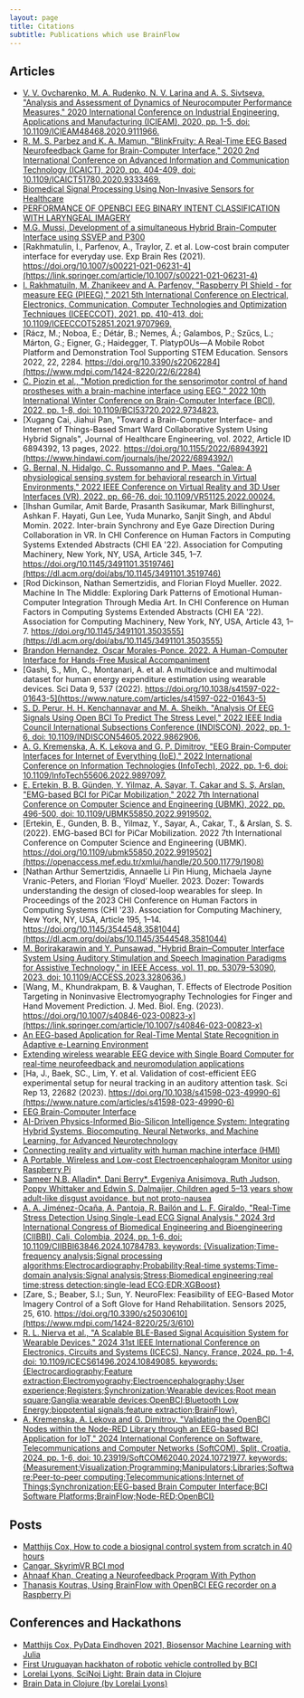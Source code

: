 ```yaml
---
layout: page
title: Citations
subtitle: Publications which use BrainFlow
---
```


## Articles


* [V. V. Ovcharenko, M. A. Rudenko, N. V. Larina and A. S. Sivtseva, "Analysis and Assessment of Dynamics of Neurocomputer Performance Measures," 2020 International Conference on Industrial Engineering, Applications and Manufacturing (ICIEAM), 2020, pp. 1-5, doi: 10.1109/ICIEAM48468.2020.9111966.](https://ieeexplore.ieee.org/abstract/document/9111966?casa_token=UCkGp90EJgUAAAAA:6Bv1V5K2UKlVcKfkNrYQq0Q3eJszLgGFmyrCXeRdKcGP4CWEiCRBeuA1rE50oBc24UwuAmQtUS78)
* [R. M. S. Parbez and K. A. Mamun, "BlinkFruity: A Real-Time EEG Based Neurofeedback Game for Brain-Computer Interface," 2020 2nd International Conference on Advanced Information and Communication Technology (ICAICT), 2020, pp. 404-409, doi: 10.1109/ICAICT51780.2020.9333469.](https://ieeexplore.ieee.org/abstract/document/9333469?casa_token=I4qKhmehrTsAAAAA:d6liiqB5yHMfAJIViHUoKLx07NnRXHdR2iKWnn-WkcTs79oHw8jlIJ715QdHkSAfl16EGIiWOs8Y)
* [Biomedical Signal Processing Using Non-Invasive Sensors for Healthcare](https://www.hindawi.com/journals/jhe/2021/5535810/)
* [PERFORMANCE OF OPENBCI EEG BINARY INTENT
CLASSIFICATION WITH LARYNGEAL IMAGERY](https://arxiv.org/pdf/2107.00045.pdf)
* [M.G. Mussi, Development of a simultaneous Hybrid Brain-Computer Interface using SSVEP and P300](https://www.resna.org/sites/default/files/conference/2021/NewEmergingTechnology/75_Mussi/75_Mussi.pdf)
* [Rakhmatulin, I., Parfenov, A., Traylor, Z. et al. Low-cost brain computer interface for everyday use. Exp Brain Res (2021). https://doi.org/10.1007/s00221-021-06231-4](https://link.springer.com/article/10.1007/s00221-021-06231-4)
* [I. Rakhmatuiln, M. Zhanikeev and A. Parfenov, "Raspberry PI Shield - for measure EEG (PIEEG)," 2021 5th International Conference on Electrical, Electronics, Communication, Computer Technologies and Optimization Techniques (ICEECCOT), 2021, pp. 410-413, doi: 10.1109/ICEECCOT52851.2021.9707969.](https://ieeexplore.ieee.org/document/9707969)
* [Rácz, M.; Noboa, E.; Détár, B.; Nemes, Á.; Galambos, P.; Szűcs, L.; Márton, G.; Eigner, G.; Haidegger, T. PlatypOUs—A Mobile Robot Platform and Demonstration Tool Supporting STEM Education. Sensors 2022, 22, 2284. https://doi.org/10.3390/s22062284](https://www.mdpi.com/1424-8220/22/6/2284)
* [C. Piozin et al., "Motion prediction for the sensorimotor control of hand prostheses with a brain-machine interface using EEG," 2022 10th International Winter Conference on Brain-Computer Interface (BCI), 2022, pp. 1-8, doi: 10.1109/BCI53720.2022.9734823.](https://ieeexplore.ieee.org/abstract/document/9734823)
* [Xugang Cai, Jiahui Pan, "Toward a Brain-Computer Interface- and Internet of Things-Based Smart Ward Collaborative System Using Hybrid Signals", Journal of Healthcare Engineering, vol. 2022, Article ID 6894392, 13 pages, 2022. https://doi.org/10.1155/2022/6894392](https://www.hindawi.com/journals/jhe/2022/6894392/)
* [G. Bernal, N. Hidalgo, C. Russomanno and P. Maes, "Galea: A physiological sensing system for behavioral research in Virtual Environments," 2022 IEEE Conference on Virtual Reality and 3D User Interfaces (VR), 2022, pp. 66-76, doi: 10.1109/VR51125.2022.00024.](https://ieeexplore.ieee.org/abstract/document/9756768)
* [Ihshan Gumilar, Amit Barde, Prasanth Sasikumar, Mark Billinghurst, Ashkan F. Hayati, Gun Lee, Yuda Munarko, Sanjit Singh, and Abdul Momin. 2022. Inter-brain Synchrony and Eye Gaze Direction During Collaboration in VR. In CHI Conference on Human Factors in Computing Systems Extended Abstracts (CHI EA '22). Association for Computing Machinery, New York, NY, USA, Article 345, 1–7. https://doi.org/10.1145/3491101.3519746](https://dl.acm.org/doi/abs/10.1145/3491101.3519746)
* [Rod Dickinson, Nathan Semertzidis, and Florian Floyd Mueller. 2022. Machine In The Middle: Exploring Dark Patterns of Emotional Human-Computer Integration Through Media Art. In CHI Conference on Human Factors in Computing Systems Extended Abstracts (CHI EA '22). Association for Computing Machinery, New York, NY, USA, Article 43, 1–7. https://doi.org/10.1145/3491101.3503555](https://dl.acm.org/doi/abs/10.1145/3491101.3503555)
* [Brandon Hernandez, Oscar Morales-Ponce. 2022. A Human-Computer Interface for Hands-Free Musical Accompaniment](https://scholarworks.calstate.edu/downloads/2n49t693d)
* [Gashi, S., Min, C., Montanari, A. et al. A multidevice and multimodal dataset for human energy expenditure estimation using wearable devices. Sci Data 9, 537 (2022). https://doi.org/10.1038/s41597-022-01643-5](https://www.nature.com/articles/s41597-022-01643-5)
* [S. D. Perur, H. H. Kenchannavar and M. A. Sheikh, "Analysis Of EEG Signals Using Open BCI To Predict The Stress Level," 2022 IEEE India Council International Subsections Conference (INDISCON), 2022, pp. 1-6, doi: 10.1109/INDISCON54605.2022.9862906.](https://ieeexplore.ieee.org/abstract/document/9862906)
* [A. G. Kremenska, A. K. Lekova and G. P. Dimitrov, "EEG Brain-Computer Interfaces for Internet of Everything (IoE)," 2022 International Conference on Information Technologies (InfoTech), 2022, pp. 1-6, doi: 10.1109/InfoTech55606.2022.9897097.](https://ieeexplore.ieee.org/abstract/document/9897097)
* [E. Ertekin, B. B. Günden, Y. Yilmaz, A. Sayar, T. Çakar and S. Ş. Arslan, "EMG-based BCI for PiCar Mobilization," 2022 7th International Conference on Computer Science and Engineering (UBMK), 2022, pp. 496-500, doi: 10.1109/UBMK55850.2022.9919502.](https://ieeexplore.ieee.org/abstract/document/9919502)
* [Ertekin, E., Gunden, B. B., Yilmaz, Y., Sayar, A., Cakar, T., & Arslan, S. S. (2022). EMG-based BCI for PiCar Mobilization. 2022 7th International Conference on Computer Science and Engineering (UBMK). https://doi.org/10.1109/ubmk55850.2022.9919502](https://openaccess.mef.edu.tr/xmlui/handle/20.500.11779/1908)
* [Nathan Arthur Semertzidis, Annaelle Li Pin Hiung, Michaela Jayne Vranic-Peters, and Florian ‘Floyd’ Mueller. 2023. Dozer: Towards understanding the design of closed-loop wearables for sleep. In Proceedings of the 2023 CHI Conference on Human Factors in Computing Systems (CHI '23). Association for Computing Machinery, New York, NY, USA, Article 195, 1–14. https://doi.org/10.1145/3544548.3581044](https://dl.acm.org/doi/abs/10.1145/3544548.3581044)
* [M. Borirakarawin and Y. Punsawad, "Hybrid Brain–Computer Interface System Using Auditory Stimulation and Speech Imagination Paradigms for Assistive Technology," in IEEE Access, vol. 11, pp. 53079-53090, 2023, doi: 10.1109/ACCESS.2023.3280636.](https://ieeexplore.ieee.org/document/10138171))
* [Wang, M., Khundrakpam, B. & Vaughan, T. Effects of Electrode Position Targeting in Noninvasive Electromyography Technologies for Finger and Hand Movement Prediction. J. Med. Biol. Eng. (2023). https://doi.org/10.1007/s40846-023-00823-x](https://link.springer.com/article/10.1007/s40846-023-00823-x)
* [An EEG-based Application for Real-Time Mental State Recognition in Adaptive e-Learning Environment](http://manolito.image.ece.ntua.gr/papers/1092.pdf)
* [Extending wireless wearable EEG device with Single Board Computer for real-time neurofeedback and neuromodulation applications](https://www.researchgate.net/profile/Arun-Sasidharan-2/publication/375927218_Extending_wireless_wearable_EEG_device_with_Single_Board_Computer_for_real-time_neurofeedback_and_neuromodulation_applications/links/656468403fa26f66f42f9f17/Extending-wireless-wearable-EEG-device-with-Single-Board-Computer-for-real-time-neurofeedback-and-neuromodulation-applications.pdf)
* [Ha, J., Baek, SC., Lim, Y. et al. Validation of cost-efficient EEG experimental setup for neural tracking in an auditory attention task. Sci Rep 13, 22682 (2023). https://doi.org/10.1038/s41598-023-49990-6](https://www.nature.com/articles/s41598-023-49990-6)
* [EEG Brain-Computer Interface](https://danielm.ca/media/BCI.pdf)
* [AI-Driven Physics-Informed Bio-Silicon Intelligence System: Integrating Hybrid Systems, Biocomputing, Neural Networks, and Machine Learning, for Advanced Neurotechnology](https://repositorio.uniandes.edu.co/server/api/core/bitstreams/decc84d7-57aa-402b-b3eb-4b71091f3653/content)
* [Connecting reality and virtuality with human machine interface (HMI)](https://repositorio.uniandes.edu.co/server/api/core/bitstreams/decc84d7-57aa-402b-b3eb-4b71091f3653/content)
* [A Portable, Wireless and Low-cost Electroencephalogram Monitor using Raspberry Pi](https://scholar.google.com/scholar_url?url=https://humentech.utm.my/index.php/humentech/article/download/78/74&hl=ru&sa=X&d=4898799593110343236&ei=YL-4ZqW_Ea-Ly9YPh_ymkAQ&scisig=AFWwaebwZwkUfHrkv5sUPMS2OJ0m&oi=scholaralrt&hist=5H-pN8UAAAAJ:8422972904888955527:AFWwaea26jtZS4RpS-GW7PCoCtkS&html=&pos=0&folt=kw)
* [Sameer N.B. Alladin*, Dani Berry*, Evgeniya Anisimova, Ruth Judson, Poppy Whittaker and Edwin S. Dalmaijer, Children aged 5–13 years show adult-like disgust avoidance, but not proto-nausea](https://scholar.google.com/scholar_url?url=https://journals.sagepub.com/doi/pdf/10.1177/23982128241279616&hl=ru&sa=X&d=1320270410984153383&ei=a27dZtekGs2G6rQP2taY2A8&scisig=AFWwaeZQY4UeZn03iACTQNhixLhr&oi=scholaralrt&hist=5H-pN8UAAAAJ:8422972904888955527:AFWwaea26jtZS4RpS-GW7PCoCtkS&html=&pos=0&folt=kw)
* [A. A. Jiménez-Ocaña, A. Pantoja, R. Bailón and L. F. Giraldo, "Real-Time Stress Detection Using Single-Lead ECG Signal Analysis," 2024 3rd International Congress of Biomedical Engineering and Bioengineering (CIIBBI), Cali, Colombia, 2024, pp. 1-6, doi: 10.1109/CIIBBI63846.2024.10784783.
keywords: {Visualization;Time-frequency analysis;Signal processing algorithms;Electrocardiography;Probability;Real-time systems;Time-domain analysis;Signal analysis;Stress;Biomedical engineering;real time;stress detection;single-lead ECG;EDR;XGBoost}](https://ieeexplore.ieee.org/abstract/document/10784783)
* [Zare, S.; Beaber, S.I.; Sun, Y. NeuroFlex: Feasibility of EEG-Based Motor Imagery Control of a Soft Glove for Hand Rehabilitation. Sensors 2025, 25, 610. https://doi.org/10.3390/s25030610](https://www.mdpi.com/1424-8220/25/3/610)
* [R. L. Nierva et al., "A Scalable BLE-Based Signal Acquisition System for Wearable Devices," 2024 31st IEEE International Conference on Electronics, Circuits and Systems (ICECS), Nancy, France, 2024, pp. 1-4, doi: 10.1109/ICECS61496.2024.10849085. keywords: {Electrocardiography;Feature extraction;Electromyography;Electroencephalography;User experience;Registers;Synchronization;Wearable devices;Root mean square;Ganglia;wearable devices;OpenBCI;Bluetooth Low Energy;biopotential signals;feature extraction;BrainFlow},](https://ieeexplore.ieee.org/abstract/document/10849085/references#references)
* [A. Kremenska, A. Lekova and G. Dimitrov, "Validating the OpenBCI Nodes within the Node-RED Library through an EEG-based BCI Application for IoT," 2024 International Conference on Software, Telecommunications and Computer Networks (SoftCOM), Split, Croatia, 2024, pp. 1-6, doi: 10.23919/SoftCOM62040.2024.10721977. keywords: {Measurement;Visualization;Programming;Manipulators;Libraries;Software;Peer-to-peer computing;Telecommunications;Internet of Things;Synchronization;EEG-based Brain Computer Interface;BCI Software Platforms;BrainFlow;Node-RED;OpenBCI}](https://ieeexplore.ieee.org/document/10721977)


## Posts

* [Matthijs Cox, How to code a biosignal control system from scratch in 40 hours](https://levelup.gitconnected.com/how-to-code-a-biosignal-control-system-from-scratch-in-40-hours-54290c1eb0c7)
* [Cangar, SkyrimVR BCI mod](https://www.nexusmods.com/skyrimspecialedition/mods/58489)
* [Ahnaaf Khan, Creating a Neurofeedback Program With Python](https://ahnaafk.medium.com/creating-a-neurofeedback-program-with-python-c6153022a4e7)
* [Thanasis Koutras, Using BrainFlow with OpenBCI EEG recorder on a Raspberry Pi](https://medium.com/@basoph2002/using-brainflow-with-openbci-eeg-recorder-on-a-raspberry-pi-e578dca675ce)

## Conferences and Hackathons

* [Matthijs Cox, PyData Eindhoven 2021, Biosensor Machine Learning with Julia](https://www.youtube.com/watch?v=kLj0JQKhNMM)
* [First Uruguayan hackhaton of robotic vehicle controlled by BCI](https://openbci.com/community/first-uruguayan-hackathon-of-robotic-vehicle-controlled-by-brain-computer-interfaces/)
* [Lorelai Lyons, SciNoj Light: Brain data in Clojure](https://www.youtube.com/watch?v=MfA8Tyt7Rgk )
* [Brain Data in Clojure (by Lorelai Lyons)](https://youtu.be/iWrPgbWYsSU?si=odfXtvLDyUMDoSaD)
